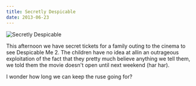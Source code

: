 ```yaml
---
title: Secretly Despicable
date: 2013-06-23
---
```


![Secretly Despicable](https://source.unsplash.com/DWyRC2juMgs/1600x900)

This afternoon we have secret tickets for a family outing to the cinema to see Despicable Me 2. The children have no idea at allin an outrageous exploitation of the fact that they pretty much believe anything we tell them, we told them the movie doesn't open until next weekend (har har).

I wonder how long we can keep the ruse going for?